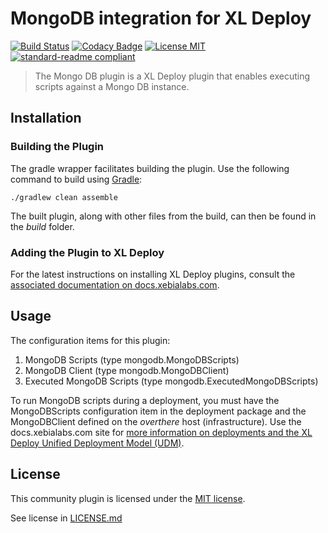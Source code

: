 # MongoDB integration for XL Deploy

[![Build Status](https://travis-ci.org/xebialabs-community/xld-mongodb-plugin.svg?branch=master)](https://travis-ci.org/xebialabs-community/xld-mongodb-plugin)
[![Codacy Badge](https://api.codacy.com/project/badge/Grade/badb1346e64f431c9221e710aa2753aa)](https://www.codacy.com/app/ndebuhr/xld-mongodb-plugin?utm_source=github.com&amp;utm_medium=referral&amp;utm_content=xebialabs-community/xld-mongodb-plugin&amp;utm_campaign=Badge_Grade)
[![License MIT][license-image]][license-url]
[![standard-readme compliant](https://img.shields.io/badge/readme%20style-standard-blue.svg)](https://github.com/RichardLitt/standard-readme)

> The Mongo DB plugin is a XL Deploy plugin that enables executing scripts against a Mongo DB instance.

## Installation
### Building the Plugin
The gradle wrapper facilitates building the plugin.  Use the following command to build using [Gradle](https://gradle.org/):
```
./gradlew clean assemble
```
The built plugin, along with other files from the build, can then be found in the _build_ folder.

### Adding the Plugin to XL Deploy

For the latest instructions on installing XL Deploy plugins, consult the [associated documentation on docs.xebialabs.com](https://docs.xebialabs.com/xl-deploy/how-to/install-or-remove-xl-deploy-plugins.html).

## Usage

The configuration items for this plugin:
1. MongoDB Scripts (type mongodb.MongoDBScripts)
1. MongoDB Client (type mongodb.MongoDBClient)
1. Executed MongoDB Scripts (type mongodb.ExecutedMongoDBScripts)

To run MongoDB scripts during a deployment, you must have the MongoDBScripts configuration item in the deployment package and the MongoDBClient defined on the _overthere_ host (infrastructure).  Use the docs.xebialabs.com site for [more information on deployments and the XL Deploy Unified Deployment Model (UDM)](https://docs.xebialabs.com/xl-deploy/concept/deployment-overview-and-unified-deployment-model.html). 

## License

This community plugin is licensed under the [MIT license][license-url].

See license in [LICENSE.md](LICENSE.md)

[license-image]: https://img.shields.io/badge/license-MIT-yellow.svg
[license-url]: https://opensource.org/licenses/MIT